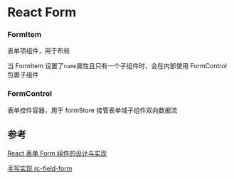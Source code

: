 # React Form

### FormItem

表单项组件，用于布局

当 FormItem 设置了`name`属性且只有一个子组件时，会在内部使用 FormControl 包裹子组件

### FormControl

表单控件容器，用于 formStore 接管表单域子组件双向数据流

## 参考

[React 表单 Form 组件的设计与实现](https://github.com/varHarrie/varharrie.github.io/issues/28)

[手写实现 rc-field-form](https://juejin.cn/post/7066977887605227551)
